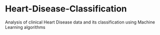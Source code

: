 # Heart-Disease-Classification
Analysis of clinical Heart Disease data and its classification using Machine Learning algorithms
